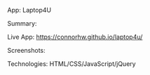 App: Laptop4U

Summary:

Live App: https://connorhw.github.io/laptop4u/

Screenshots:

Technologies: HTML/CSS/JavaScript/jQuery
